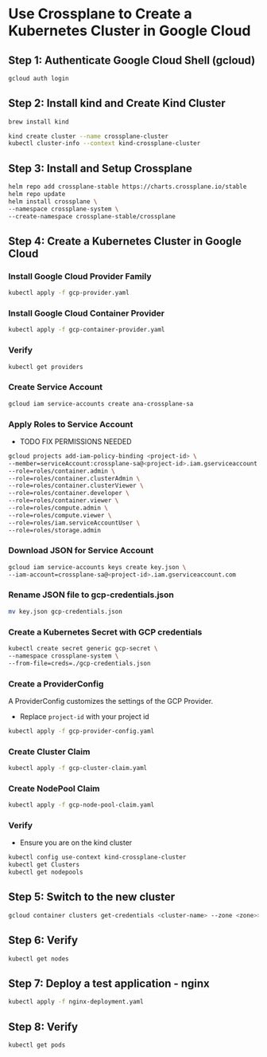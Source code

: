 # Use Crossplane to Create a Kubernetes Cluster in Google Cloud


## Step 1: Authenticate Google Cloud Shell (gcloud)
```bash
gcloud auth login
```

## Step 2: Install kind and Create Kind Cluster

```bash
brew install kind
```

```bash
kind create cluster --name crossplane-cluster
kubectl cluster-info --context kind-crossplane-cluster
```

## Step 3: Install and Setup Crossplane

```bash
helm repo add crossplane-stable https://charts.crossplane.io/stable
helm repo update
helm install crossplane \
--namespace crossplane-system \
--create-namespace crossplane-stable/crossplane
```

## Step 4: Create a Kubernetes Cluster in Google Cloud
### Install Google Cloud Provider Family
```bash
kubectl apply -f gcp-provider.yaml
```
### Install Google Cloud Container Provider 
```bash
kubectl apply -f gcp-container-provider.yaml
```
### Verify 
```bash
kubectl get providers
```
### Create Service Account
```bash
gcloud iam service-accounts create ana-crossplane-sa
```

### Apply Roles to Service Account
* TODO FIX PERMISSIONS NEEDED
```bash
gcloud projects add-iam-policy-binding <project-id> \
--member=serviceAccount:crossplane-sa@<project-id>.iam.gserviceaccount.com \
--role=roles/container.admin \
--role=roles/container.clusterAdmin \
--role=roles/container.clusterViewer \
--role=roles/container.developer \
--role=roles/container.viewer \
--role=roles/compute.admin \
--role=roles/compute.viewer \
--role=roles/iam.serviceAccountUser \
--role=roles/storage.admin 
```

### Download JSON for Service Account
```bash
gcloud iam service-accounts keys create key.json \
--iam-account=crossplane-sa@<project-id>.iam.gserviceaccount.com
```
### Rename JSON file to gcp-credentials.json
```bash
mv key.json gcp-credentials.json
```
### Create a Kubernetes Secret with GCP credentials
```bash
kubectl create secret generic gcp-secret \
--namespace crossplane-system \
--from-file=creds=./gcp-credentials.json
```
### Create a ProviderConfig 
A ProviderConfig customizes the settings of the GCP Provider.
* Replace `project-id` with your project id 
```bash
kubectl apply -f gcp-provider-config.yaml
```
### Create Cluster Claim
```bash
kubectl apply -f gcp-cluster-claim.yaml
```
### Create NodePool Claim
```bash
kubectl apply -f gcp-node-pool-claim.yaml
```
### Verify
* Ensure you are on the kind cluster
```bash
kubectl config use-context kind-crossplane-cluster
kubectl get Clusters
kubectl get nodepools
```

## Step 5: Switch to the new cluster
```bash
gcloud container clusters get-credentials <cluster-name> --zone <zone>> --project <project-id>
```
## Step 6: Verify
```bash
kubectl get nodes
```

## Step 7: Deploy a test application - nginx
```bash
kubectl apply -f nginx-deployment.yaml
```

## Step 8: Verify
```bash
kubectl get pods
```